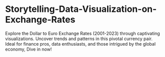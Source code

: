 # Storytelling-Data-Visualization-on-Exchange-Rates
Explore the Dollar to Euro Exchange Rates (2001-2023) through captivating visualizations. Uncover trends and patterns in this pivotal currency pair. Ideal for finance pros, data enthusiasts, and those intrigued by the global economy, Dive in now!
